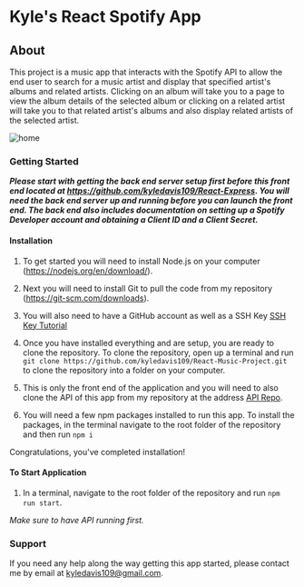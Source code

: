 # Kyle's React Spotify App

  

## About

This project is a music app that interacts with the Spotify API to allow the end user to search for a music artist and display that specified artist's albums and related artists. Clicking on an album will take you to a page to view the album details of the selected album or clicking on a related artist will take you to that related artist's albums and also display related artists of the selected artist.

![home](Images/1.png)

### Getting Started

  

***Please start with getting the back end server setup first before this front end located at https://github.com/kyledavis109/React-Express. You will need the back end server up and running before you can launch the front end. The back end also includes documentation on setting up a Spotify Developer account and obtaining a Client ID and a Client Secret.***

  

#### Installation

  
  

1. To get started you will need to install Node.js on your computer (https://nodejs.org/en/download/).

2. Next you will need to install Git to pull the code from my repository (https://git-scm.com/downloads).

3. You will also need to have a GitHub account as well as a SSH Key [SSH Key Tutorial](https://docs.github.com/en/authentication/connecting-to-github-with-ssh/generating-a-new-ssh-key-and-adding-it-to-the-ssh-agent)

4. Once you have installed everything and are setup, you are ready to clone the repository. To clone the repository, open up a terminal and run `git clone https://github.com/kyledavis109/React-Music-Project.git` to clone the repository into a folder on your computer.

5. This is only the front end of the application and you will need to also clone the API of this app from my repository at the address [API Repo](https://github.com/kyledavis109/React-Express).

6. You will need a few npm packages installed to run this app. To install the packages, in the terminal navigate to the root folder of the repository and then run `npm i `

  

Congratulations, you've completed installation!

  

#### To Start Application

1. In a terminal, navigate to the root folder of the repository and run `npm run start`.

  

*Make sure to have API running first.*

  

### Support

  

If you need any help along the way getting this app started, please contact me by email at kyledavis109@gmail.com.